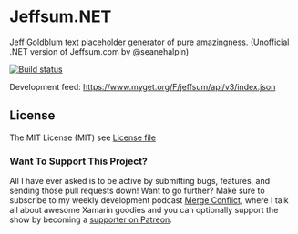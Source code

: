 # Jeffsum.NET

Jeff Goldblum text placeholder generator of pure amazingness. (Unofficial .NET version of Jeffsum.com by @seanehalpin)


[![Build status](https://dev.azure.com/jamesmontemagno/Jeffsum/_apis/build/status/Jeffsum-CI)](https://dev.azure.com/jamesmontemagno/Jeffsum/_build/latest?definitionId=28)

Development feed: https://www.myget.org/F/jeffsum/api/v3/index.json

## License
The MIT License (MIT) see [License file](LICENSE)

### Want To Support This Project?
All I have ever asked is to be active by submitting bugs, features, and sending those pull requests down! Want to go further? Make sure to subscribe to my weekly development podcast [Merge Conflict](http://mergeconflict.fm), where I talk all about awesome Xamarin goodies and you can optionally support the show by becoming a [supporter on Patreon](https://www.patreon.com/mergeconflictfm).
